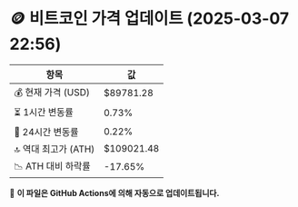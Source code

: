 # 🪙 비트코인 가격 업데이트 (2025-03-07 22:56)

| 항목                | 값 |
|--------------------|----------------|
| 💰 현재 가격 (USD) | $89781.28 |
| ⏳ 1시간 변동률    | 0.73% |
| 📆 24시간 변동률   | 0.22% |
| 🔝 역대 최고가 (ATH) | $109021.48 |
| 📉 ATH 대비 하락률 | -17.65% |

🔄 **이 파일은 GitHub Actions에 의해 자동으로 업데이트됩니다.**
